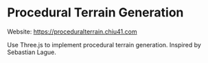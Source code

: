 # Procedural Terrain Generation

Website: https://proceduralterrain.chiu41.com

Use Three.js to implement procedural terrain generation. Inspired by Sebastian Lague.
